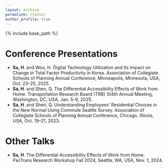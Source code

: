 ```yaml
---
layout: archive
permalink: /talks/
author_profile: true
---
```

{% include base_path %}

# Conference Presentations
* **Sa, H**. and Woo, H. Digital Technology Utilization and Its Impact on Change in Total Factor Productivity in Korea. Association of Collegiate Schools of Planning Annual Conference, Minneapolis, Minnesota, USA, Oct. 23–25, 2025.
* **Sa, H**. and Shen, Q. The Differential Accessibility Effects of Work from Home. Transportation Research Board (TRB) 104th Annual Meeting, Washington, DC, USA, Jan. 5–9, 2025. 
* **Sa, H**. and Shen, Q. Understanding Employees’ Residential Choices in the New Normal Using Commute Seattle Survey. Association of Collegiate Schools of Planning Annual Conference, Chicago, Illinois, USA, Oct. 19–21, 2023.

# Other Talks
* **Sa, H**. The Differential Accessibility Effects of Work from Home. PacTrans Research Workshop Fall 2024, Seattle, WA, USA, Nov. 1, 2024.
